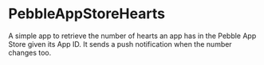 PebbleAppStoreHearts
====================

A simple app to retrieve the number of hearts an app has in the Pebble App Store given its App ID. It sends a push notification when the number changes too.
